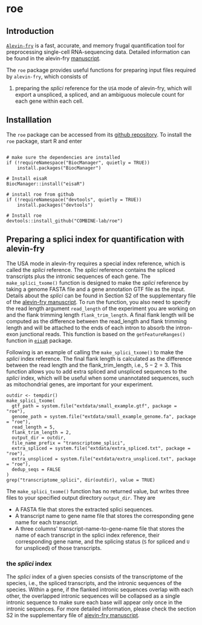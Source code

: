 # roe
## Introduction

[`Alevin-fry`](https://github.com/COMBINE-lab/alevin-fry) is a fast, accurate, and memory frugal quantification tool for preprocessing single-cell RNA-sequencing data. Detailed information can be found in the alevin-fry [manuscript](https://www.biorxiv.org/content/10.1101/2021.06.29.450377v2).

The `roe` package provides useful functions for preparing input files required by `alevin-fry`, which consists of

1. preparing the *splici* reference for the `USA` mode of alevin-fry, which will export a unspliced, a spliced, and an ambiguous molecule count for each gene within each cell.

## Installlation
The `roe` package can be accessed from its [github repository](https://github.com/COMBINE-lab/roe). To install the `roe` package, start R and enter

```{r install_roe, eval=FALSE}

# make sure the dependencies are installed
if (!requireNamespace("BiocManager", quietly = TRUE))
    install.packages("BiocManager")

# Install eisaR
BiocManager::install("eisaR")

# install roe from github
if (!requireNamespace("devtools", quietly = TRUE))
    install.packages("devtools")

# Install roe
devtools::install_github("COMBINE-lab/roe")
```


## Preparing a splici index for quantification with alevin-fry

The USA mode in alevin-fry requires a special index reference, which is called the *splici* reference. The *splici* reference contains the spliced transcripts plus the intronic sequences of each gene. The `make_splici_txome()` function is designed to make the *splici* reference by taking a genome FASTA file and a gene annotation GTF file as the input. Details about the *splici* can be found in Section S2 of the supplementary file of the [alevin-fry manuscript](https://www.biorxiv.org/content/10.1101/2021.06.29.450377v2). To run the function, you also need to specify the read length argument `read_length` of the experiment you are working on and the flank trimming length `flank_trim_length`. A final flank length will be computed as the difference between the read_length and flank trimming length and will be attached to the ends of each intron to absorb the intron-exon junctional reads. This function is based on the `getFeatureRanges()` function in [`eisaR`](https://github.com/fmicompbio/eisaR) package.

Following is an example of calling the `make_splici_txome()` to make the *splici* index reference. The final flank length is calculated as the difference between the read length and the flank_trim_length, i.e., $5-2=3$. This function allows you to add extra spliced and unspliced sequences to the *splici* index, which will be useful when some unannotated sequences, such as mitochondrial genes, are important for your experiment. 

```{r}
outdir <- tempdir()
make_splici_txome(
  gtf_path = system.file("extdata/small_example.gtf", package = "roe"),
  genome_path = system.file("extdata/small_example_genome.fa", package = "roe"),
  read_length = 5,
  flank_trim_length = 2,
  output_dir = outdir,
  file_name_prefix = "transcriptome_splici",
  extra_spliced = system.file("extdata/extra_spliced.txt", package = "roe"),
  extra_unspliced = system.file("extdata/extra_unspliced.txt", package = "roe"),
  dedup_seqs = FALSE
)
grep("transcriptome_splici", dir(outdir), value = TRUE)
```

The `make_splici_txome()` function has no returned value, but writes three files to your specified output directory `output_dir`. They are 
- A FASTA file that stores the extracted splici sequences.
- A transcript name to gene name file that stores the corresponding gene name for each transcript.
- A three columns' transcript-name-to-gene-name file that stores the name of each transcript in the splici index reference, their corresponding gene name, and the splicing status (`S` for spliced and `U` for unspliced) of those transcripts.

### the *splici* index

The *splici* index of a given species consists of the transcriptome of the species, i.e., the spliced transcripts, and the intronic sequences of the species. Within a gene, if the flanked intronic sequences overlap with each other, the overlapped intronic sequences will be collapsed as a single intronic sequence to make sure each base will appear only once in the intronic sequences. For more detailed information, please check the section S2 in the supplementary file of [alevin-fry manuscript](https://www.biorxiv.org/content/10.1101/2021.06.29.450377v2).





